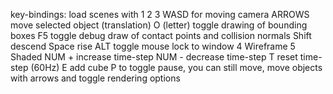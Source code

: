 key-bindings:
load scenes with 1 2 3
WASD for moving camera
ARROWS move selected object (translation)
O (letter) toggle drawing of bounding boxes
F5 toggle debug draw of contact points and collision normals
Shift descend
Space rise
ALT toggle mouse lock to window
4 Wireframe
5 Shaded
NUM + increase time-step
NUM - decrease time-step
T reset time-step (60Hz)
E add cube
P to toggle pause, you can still move, move objects with arrows and toggle rendering options
